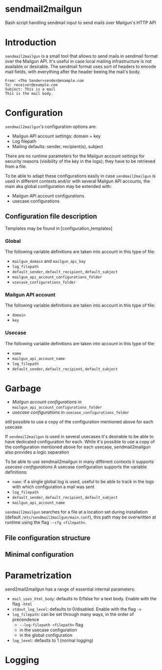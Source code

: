 # sendmail2mailgun
Bash script handling sendmail input to send mails over Mailgun's HTTP API

# Introduction
`sendmail2mailgun` is a small tool that allows to send mails in sendmail format over the Mailgun API. It's useful 
in case local mailing infrastructure is not available or desirable. The sendmail format uses sort of headers to encode 
mail fields, with everything after the header beeing the mail's body. 
```
From: <The Sender>sender@example.com
To: receiver@example.com
Subject: This is a mail
This is the mail body.
```  

# Configuration
`sendmail2mailgun`'s configuration options are:
- Mailgun API account settings: domain + key
- Log filepath
- Mailing defaults: sender, recipient(s), subject

There are no runtime parameters for the Mailgun account settings for security reasons (visibility of the key in the logs); 
they have to be retrieved from a file. 

To be able to adapt these configurations easily in case `sendmail2mailgun` is used in different contexts and/or with
several Mailgun API accounts, the main aka global configuration may be extended with:
- Mailgun API account configurations
- usecase configurations

## Configuration file description

Templates may be found in [configuration_templates]

### Global
The following variable definitions are taken into account in this type of file: 
- `mailgun_domain` and `mailgun_api_key`
- `log_filepath`
- `default_sender`, `default_recipient`, `default_subject`
- `mailgun_api_account_configurations_folder`
- `usecase_configurations_folder`

### Mailgun API account
The following variable definitions are taken into account in this type of file: 
- `domain`
- `key`

### Usecase
The following variable definitions are taken into account in this type of file: 
- `name`
- `mailgun_api_account_name`
- `log_filepath`
- `default_sender`, `default_recipient`, `default_subject`






# Garbage
- *Mailgun account configurations* in `mailgun_api_account_configurations_folder`
- *usecase configurations*  in `usecase_configurations_folder`

still possible to use a copy of the configuration mentioned above for each usecase

If `sendmail2mailgun` is used in several usecases it's desirable to be able to have dedicated configuration for each.
While it's possible to use a copy of the configuration mentioned above for each usecase, sendmail2mailgun also provides
a logic separation 

To be able to use sendmail2mailgun in many different contexts it supports *usecase configurations* 
A usecase configuration
supports the variable definitions:
- `name`: if a single global log is used, useful to be able to track in the logs with which configuration a mail was sent
- `log_filepath`
- `default_sender`, `default_recipient`, `default_subject`
- `mailgun_api_account_name`

`sendmail2mailgun` searches for a file at a location set during installation
(default `/etc/sendmail2mailgun/main.conf`), this path may be overwritten at runtime using the flag `--cfg <filepath>`.
## File configuration structure


## Minimal configuration

# Parametrization
send2mail2mailgun has a range of essential internal parameters:
- `mail_uses_html_body`: defaults to 0/false for a text body. Enable with the flag `-html`
- `stdout_log_level`: defaults to 0/disabled. Enable with the flag `-v`
- `log_filepath`: can be set through many ways, in the order of precendence
	+ `--log-filepath <filepath>` flag
	+ in the usecase configuration
	+ in the global configuration
- `log_level`: defaults to 1 (normal logging)

# Logging

